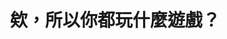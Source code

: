 ---
id: "105"
lang: zh-tw
publish: "TRUE"
description: 「台灣線上遊戲轉蛋法推動」連署案
selected: "FALSE"
blog_selected: "FALSE"
thumbnail: https://img.youtube.com/vi/p0h5a7V1IqA/maxresdefault.jpg
cover: https://youtu.be/p0h5a7V1IqA
title: 欸，所以你都玩什麼遊戲？
introduction:
  content: >-
    根據市場調查公司 Newzoo 2017 年的調查，國人於該年度在網路連線遊戲的消費已經突破 10
    億美元，是該年度世界排名第十五名的網路連線遊戲消費大國，但網路使用人口卻是該排名前 20 名中最少的，可見國人對於網路遊戲消費之驚人。


    2017 年網友 YAMI 在公共政策網路參與平台提議「線上遊戲相關法規建置」催生「網路連線遊戲服務定型化契約應記載及不得記載事項」。


    隨著遊戲發展經營模式的演變，現今主流的網路遊戲經營模式以免費遊玩搭配商城機制為大宗，在逐漸成為主流市場的在手機遊戲更是如此，經濟部也在 2018 年修正時加入應載明機會中獎商品活動等相關警語；但在遊戲模式多樣化且快速發展的現在，玩家們在樂於課金享受、支持遊戲的同時，也同時希望能夠在課金時能夠預期大約需要花費多少金錢便能夠從虛擬轉蛋獲得虛擬寶物。


    今年 6 月網友 paul 提案「台灣線上遊戲轉蛋法推動」，這一次的討論，遊戲廠商與玩家對於標示機率一是多數都採支持立場，因此最終聚焦在討論如何針對虛擬轉蛋的商品資訊標示，試著找出遊戲廠商與玩家雙贏的方式。
  image: https://cm.pdis.tw/images/post/17VfynsB9gnU3qcWO23vbW5nLLZRQNkNW.jpg
color: red
join:
  type: 提
  title: 台灣線上遊戲轉蛋法推動
  link: https://join.gov.tw/idea/detail/ee5dd8b8-bdeb-4d5e-8315-bb0601169d68
  image: https://cm.pdis.tw/images/post/1LgkJiSSR4r2gUXL4geHdwE1-RsqNxVor.jpg
layout: post
departments:
  - 經濟部
tags:
  - 法規
  - 公私協力
embed:
  mind_map:
    links:
      - https://miro.com/app/live-embed/o9J_lxvdxws=/?moveToViewport=6197,1441,13926,7079
  proposer_slide:
    links:
      - https://issuu.com/pdis.tw/docs/1005_
  ministry_slide:
    links:
      - https://issuu.com/pdis.tw/docs/1005_5b376501598318
  host_slide:
    links:
      - https://issuu.com/pdis.tw/docs/105_-_
  transcript:
    links:
      - "https://sayit.pdis.nat.gov.tw/2021-10-05-%E9%96%8B%E6%94%BE%E6%94%BF%E5%BA%9C%E7%AC%AC-105-%E6%AC%A1%E5%8D%94%E4%BD%9C%E6%9C%83%E8%AD%B0"
pictures:
blogs:
      - https://sayit.pdis.nat.gov.tw/2021-10-05-%E9%96%8B%E6%94%BE%E6%94%BF%E5%BA%9C%E7%AC%AC-105-%E6%AC%A1%E5%8D%94%E4%BD%9C%E6%9C%83%E8%AD%B0
---